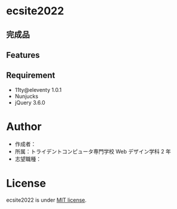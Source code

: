 # ecsite2022

<!-- 初期データは削除します。 -->

<!-- 2022 年度 Web デザイン学科 WS1「JavaScript 演習」課題 SSG で EC サイト初期データ -->

## 完成品

<!-- 完成後、ここにURLを貼ってください。-->

## Features

<!-- セールスポイントや差別化などを説明する。-->

## Requirement

- 11ty@eleventy 1.0.1
- Nunjucks
- jQuery 3.6.0

# Author

- 作成者：
- 所属：トライデントコンピュータ専門学校 Web デザイン学科 2 年
- 志望職種：

# License

ecsite2022 is under [MIT license](https://en.wikipedia.org/wiki/MIT_License).
